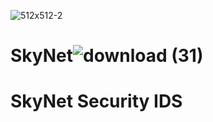 
![512x512-2](https://github.com/MasterMomar/SkyNet/assets/132151222/fdc5bc81-70ee-4f42-bf4f-16b4d83070a7)
# SkyNet![download (31)](https://github.com/MasterMomar/SkyNet/assets/132151222/d695b70b-2a76-40f7-b338-0d2ea8275485)
# SkyNet Security IDS
